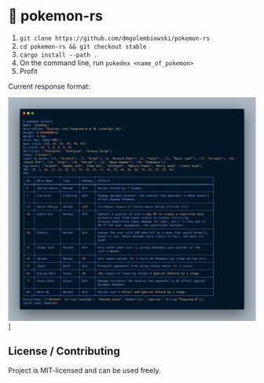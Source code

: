 # 🧢 pokemon-rs

<!--[![Latest version](https://img.shields.io/crates/v/pokedex.svg)](https://crates.io/crates/pokedex)

If you _really_ want to use this tool, here's how:
-->
1. `git clone https://github.com/dmgolembiowski/pokemon-rs`
2. `cd pokemon-rs && git checkout stable`
2. `cargo install --path .`
3. On the command line, run `pokedex <name_of_pokemon>`
4. Profit

Current response format:

![Searching for "Grookie"](./data/readme-inclusion.png)]

## License / Contributing

Project is MIT-licensed and can be used freely.
